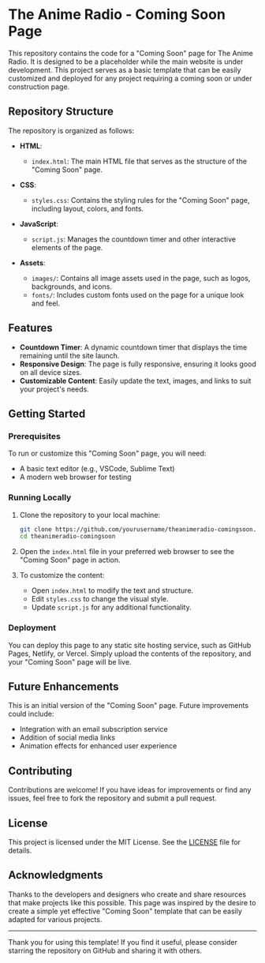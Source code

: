 # The Anime Radio - Coming Soon Page

This repository contains the code for a "Coming Soon" page for The Anime Radio. It is designed to be a placeholder while the main website is under development. This project serves as a basic template that can be easily customized and deployed for any project requiring a coming soon or under construction page.

## Repository Structure

The repository is organized as follows:

- **HTML**:
  - `index.html`: The main HTML file that serves as the structure of the "Coming Soon" page.
  
- **CSS**:
  - `styles.css`: Contains the styling rules for the "Coming Soon" page, including layout, colors, and fonts.
  
- **JavaScript**:
  - `script.js`: Manages the countdown timer and other interactive elements of the page.
  
- **Assets**:
  - `images/`: Contains all image assets used in the page, such as logos, backgrounds, and icons.
  - `fonts/`: Includes custom fonts used on the page for a unique look and feel.

## Features

- **Countdown Timer**: A dynamic countdown timer that displays the time remaining until the site launch.
- **Responsive Design**: The page is fully responsive, ensuring it looks good on all device sizes.
- **Customizable Content**: Easily update the text, images, and links to suit your project's needs.

## Getting Started

### Prerequisites

To run or customize this "Coming Soon" page, you will need:

- A basic text editor (e.g., VSCode, Sublime Text)
- A modern web browser for testing

### Running Locally

1. Clone the repository to your local machine:
   ```bash
   git clone https://github.com/yourusername/theanimeradio-comingsoon.git
   cd theanimeradio-comingsoon
   ```

2. Open the `index.html` file in your preferred web browser to see the "Coming Soon" page in action.

3. To customize the content:
   - Open `index.html` to modify the text and structure.
   - Edit `styles.css` to change the visual style.
   - Update `script.js` for any additional functionality.

### Deployment

You can deploy this page to any static site hosting service, such as GitHub Pages, Netlify, or Vercel. Simply upload the contents of the repository, and your "Coming Soon" page will be live.

## Future Enhancements

This is an initial version of the "Coming Soon" page. Future improvements could include:

- Integration with an email subscription service
- Addition of social media links
- Animation effects for enhanced user experience

## Contributing

Contributions are welcome! If you have ideas for improvements or find any issues, feel free to fork the repository and submit a pull request.

## License

This project is licensed under the MIT License. See the [LICENSE](LICENSE) file for details.

## Acknowledgments

Thanks to the developers and designers who create and share resources that make projects like this possible. This page was inspired by the desire to create a simple yet effective "Coming Soon" template that can be easily adapted for various projects.

---

Thank you for using this template! If you find it useful, please consider starring the repository on GitHub and sharing it with others.
